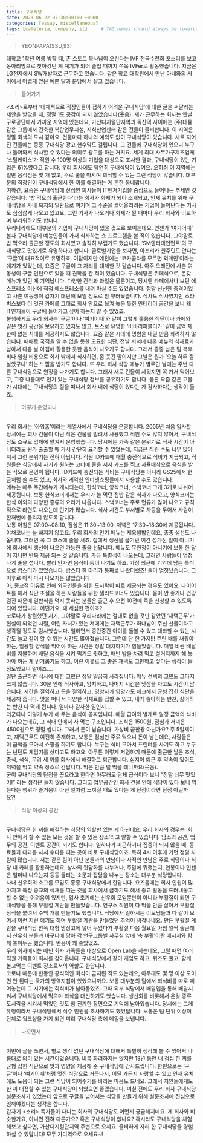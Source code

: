 ```yaml
---
title: 구내식당 
date: 2023-06-22 07:30:00:00 +0900
categories: [essay, miscellaneous]
tags: [cafeteria, company, it]     # TAG names should always be lowercase
--- 
```

> YEONPAPA(SSU,93)

대학교 1학년 여름 방학 때, 존 스토트 목사님이 오신다는 IVF 전국수련회 포스터를 보고 동아리방으로 찾아갔던 게 계기가 되어 졸업 때까지 쭈욱 IVFer로 활동했습니다. 지금은 LG전자에서 SW개발자로 근무하고 있습니다. 같은 학교 대학원에서 만난 아내와의 사이에서 어렵게 얻은 예쁜 딸과 분당에서 살고 있습니다. 

> 들어가기

<소리>로부터 ‘대체적으로 직장인들이 접하기 어려운 구내식당’에 대한 글을 써달라는 제안을 받았을 때, 정말 1도 공감이 되지 않았습니다(웃음). 제가 근무하는 회사는 옛날 구로공단에서 가까운 지역에 있는데요, 가산디지털단지역과 독산역 사이에는 (주)대륭 같은 그룹에서 건축한 복합업무시설, 지식산업센터 같은 건물이 즐비합니다. 이 지역은 정말 회색의 도시 같아요. 건물마다 하나의 예외도 없이 구내식당이 있습니다. 새로 지어진 건물에는 종종 구내식당 광고 현수막도 걸립니다. 그 건물에 구내식당이 있으니 누구나 들어와서 식사할 수 있다는 의미로 광고를 하는 거지요. 세계 최대 사무가구제조업체 ‘스틸케이스’가 직원 수 100명 이상의 기업을 대상으로 조사한 결과, 구내식당이 있는 기업은 61%였다고 합니다. 우리 회사에도 당연히 구내식당이 있어요. 오히려 이 지역에는 일반 음식점은 몇 개 없고, 주로 술을 마시며 회식할 수 있는 그런 식당이 많습니다. 대부분의 직장인이 구내식당에서 한 끼를 해결하는 게 흔한 동네랍니다. 
<br> 여하간, 요즘은 구내식당에 진심인 회사들이 IT벤처기업을 중심으로 늘어나는 추세인 것 같습니다. ‘밥 먹으러 출근한다’라는 회사가 화제가 되어 소개되고, 인재 유치를 위해 구내식당을 사내 복지의 일환으로 여기며 그 수준을 끌어올리려는 기업이 늘어난다는 기사도 심심찮게 나오고 있고요, 그런 기사가 나오거나 화제가 될 때마다 우리 회사와 비교하며 부러워하기도 합니다. <br> 우리나라에도 대부분의 기업에 구내식당이 있을 것으로 보이는데요. 언젠가 ‘여기어때’ 본사 구내식당에 예능인들이 가서 식사하는 쇼 프로그램을 본 적이 있습니다. 그야말로 밥 먹으러 출근할 정도의 회사였고 솔직히 부럽기도 했습니다. ‘SM엔터테인먼트’의 구내식당도 맛있기로 유명하다고 합니다. 글로벌기업을 보자면, 아프리카 원주민도 안다는 ‘구글’이 대표적이로 유명하죠. 여담이지만 예전에는 ‘코카콜라를 모르면 외계인’이라는 얘기가 있었는데, 요즘은 구글이 그 자리를 대체한 것 같습니다. 아주 오래전에 사촌 여동생이 구글 인턴으로 있을 때 견학을 간 적이 있습니다. 구내식당은 뷔페식으로, 온갖 메뉴가 있던 게 기억납니다. 다양한 간식과 과일은 물론이고, 당시엔 카페에서나 보던 에스프레소 머신에 직접 에스프레소를 내려 마실 수도 있었습니다. 정말 신선한 충격이었고 사촌 여동생이 갑자기 대단해 보일 정도로 참 부러웠습니다. 식사도 식사였지만 스타벅스보다 더 멋진 카페를 그대로 회사 안으로 옮겨 놓은 듯한 인테리어 공간을 보니 왜 IT인재들이 구글에 들어가고 싶어 하는지 알 수 있었죠.<br> 불행하게도 우리 회사는 ‘구글’이나 ‘여기어때’와 같이 그렇게 훌륭한 식단이나 카페와 같은 멋진 공간을 보유하고 있지도 않고, 토스로 유명한 ‘비바리퍼블리카’ 같이 금액 제한이 없는 식대를 제공하지도 않습니다. 요즘 같은 시대에 명함을 내밀 만큼 화려하지 않습니다. 때때로 국적을 알 수 없을 듯한 오묘한 식단, 전날 저녁에 나온 메뉴의 식재료가 남아서 다음 날 아침에 활용한 듯한 음식이 나오기도 합니다. 그래서 종종 남은 팀 복후비나 임원 비용으로 회사 밖에서 식사하면, 좀 웃긴 말이지만 그날은 뭔가 ‘오늘 하루 잘 살았구나’ 하는 느낌을 받기도 합니다. 또 우리 회사 식당 메뉴가 별로인 날에는 주변 다른 구내식당으로 원정을 나가기도 합니다. 그래서 새로 건물이 세워지면 꼭 가서 먹어보고, 그중 나름대로 인기 있는 구내식당 정보를 공유하기도 합니다. 물론 요즘 같은 고물가 시대에는 구내식당의 질을 떠나서 회사 내에 식당이 있다는 게 감사하다는 생각이 들죠. <br>
<!-- <figure style="margin-left: auto; margin-right: auto; display: block;">
    <img src="/assets/img/company.jpg"> <figcaption>LG전자 가산R&D Campus전경</figcaption>
    <img src="/assets/img/othercompany.jpg"><figcaption>부근 복합업무시설</figcaption>
    <img src="/assets/img/cafeteria1.png" ><figcaption>여기어때 구내식당의 한 식단사진, 사진출처=여기어때</figcaption>
</figure> -->


> 어떻게 운영되나

<br>
 우리 회사는 ‘아워홈’이라는 계열사에서 구내식당을 운영합니다. 2005년 처음 입사할 당시에는 회사 건물이 아닌 작은 건물을 빌려서 사용했고 직원 수도 많지 않아서, 구내식당도 소규모 업체에 맡겨서 운영했습니다. 당시에는 가족 같은
분위기로 식사 시간이 아니더라도 뭔가 출출할 때 가서 간단히 요기할 수 있었는데, 지금은 직원 수도 너무 많아져서 그런 분위기는 전혀 아닙니다. 직원 ID카드에 매월 충전식으로 식비가 지급되고, 직원들은 식당에서 자기가 원하는 코너에 줄을 서서 카드를 찍고 자율배식으로 음식을 받는 식으로 운영이 됩니다. ID카드에 충전되는 식비는 구내식당뿐 아니라 GS25에서 현금처럼 쓸 수도 있고, 회사와 계약한 인터넷쇼핑몰에서 사용할 수도 있습니다.  
<br>
 메뉴는 매주 주간메뉴가 게시되는데, 한식코너, 양식코너, 스낵코너 크게 3개로 나뉘어 제공됩니다. 보통 한식코너에서는 우리가 늘 먹던 집밥 같은 식사가 나오고, 양식코너는 한식 이외의 다양한 종류의 요리가 나옵니다. 스낵코너는 
주로 면류가 많이 나오고 규칙적으로 라면도 나오는데 인기가 많습니다. 식사 시간도 부서별로 차등을 두어서 사람이 한꺼번에 몰리지 않도록 합니다.  
<br>
 보통 아침은 07:00~08:10, 점심은 11:30~13:00, 저녁은 17:30~18:30에 제공됩니다. 야채코너는 늘 빠지지 않고요. 우리 회사의 인기 메뉴는 제육쌈밥인데요, 종종 생선도 나옵니다. 그러면 꼭 그 코스에 줄을 서죠. 집에서 생선을 
굽기란 여간 성가신 일이 아니기에 회사에서 생선이 나오면 가능한 줄을 선답니다. 메뉴도 무한정이 아니기에 보통 한 달이 지나면 반복 제공 되는 것 같습니다. 가끔 특별식이 나오는데, 그러면 사람들이 엄청나게 줄을 섭니다. 
빨리 안가면 음식이 동이 나기도 하죠. 가장 최근에 기억에 남는 특식으로 랍스터가 있었습니다. 랍스터 한 마리가 통째로 나왔더랬죠! 줄이 엄청났습니다. 그 이후로 아직 다시 나오지는 않았습니다.  
<br>
 아, 종교적 이유로 인해 외국인들을 위한 도시락이 따로 제공되는 경우도 있어요, 다이어트를 해서 식단 조절을 하는 사람들을 위한 샐러드코너도 있습니다. 몸이 안 좋거나 건강검진 때문에 일반식을 먹지 못하는 분들은 출근 후 오전
10전에 죽을 신청할 수 있도록 되어 있답니다. 어떤가요, 꽤 세심한 편이죠?  
<br>
 코로나가 창궐했던 시기, 그야말로 우리나라에는 절대로 없을 것만 같았던 ‘재택근무’가 현실이 되었던 시절, 어린 자녀가 있는 저에게는 재택근무가 하나님이 주신 선물이라고 생각될 정도로 감사했습니다. 일하면서 중간중간 아이를 
돌볼 수 있고 대화할 수 있는 시간도 늘고 같이 할 수 있는 시간도 많아졌습니다. 그런데 단 한 가지!!! 주린 배를 채워야 하는, 일용할 양식을 먹어야 하는 시간은 정말 대처하기가 힘들었습니다. 매일 비싼 배달비를 지불하며 배달 음식을 시켜 먹기도 뭣하고, 매번 밥을 차려 먹고 설거지까지 해 놓아야 하는 게 번거롭기도 하고, 이런 이유로 그 좋은 재택도 그만하고 싶다는 생각이 들 정도였으니 말이죠…. 
<br>
 일단 출근하면 식사에 대한 고민은 정말 말끔히 사라집니다. 메뉴 선택의 고민도 그다지 크지 않습니다. 30분 안에 식사하고, 양치하고, 나머지 시간은 낮잠을 자고도 시간이 남습니다. 시간을 절약하고 돈을 절약하고, 
영양사가 영양가도 체크해서 균형 잡힌 식단을 제공해 줍니다. 맛을 떠나서 다양한 식재료를 접할 수 있고, 내가 좋아하는 반찬, 싫어하는 반찬 다 먹게 됩니다. 얼마나 감사한 일인지….  
<br>
 더군다나 이렇게 누가 해 주는 음식이 공짜입니다. 매월 급여와 별개로 일정 금액의 식비가 나오는데요, 그 식대 안에서 사 먹는 구조입니다. 조식은 1500원, 점심과 저녁은 4500원으로 정말 쌉니다. 그래서 돈이 남습니다. 
가성비 끝판왕 아닌가요? 주 5일제이고, 재택근무도 여전히 존재하고, 보통은 점심만 주로 먹으니 돈이 남는데요, 사람들은 이 금액을 모아서 쇼핑을 하기도 합니다. 누구는 식비 모아서 프린터를 사기도 하고 누구는 닌텐도 게임기를 샀다고도 하고요. 아무튼 이렇게 저렴하기 때문에 출근한 날은 조식, 중식, 석식, 무려 세 끼를 회사에서 해결하고 퇴근합니다. 심지어 퇴근 후 약속이 있어도 저녁을 먹고 약속 장소로 간답니다. 먹은 만큼 덜 먹을 테니까요(웃음). 
<br>
 굳이 구내식당의 단점을 꼽으라고 한다면 아무래도 단체 급식이다 보니 “정말 너무 맛있어!” 라는 생각은 들지 않습니다. 그리고 업무공간인 회사 건물 안에 식당이 있다 보니 먹는다는 행위가 즐거움이 아닌 일처럼 느껴질 때도 
있다는 게 단점이라면 단점 아닐까요?! <br>

 <!-- <figure style="margin-left: auto; margin-right: auto; display: block;">
    <img src="/assets/img/foodmenu.jpeg" >
    <figcaption>주간메뉴</figcaption>
    <img src="/assets/img/lgfood2.jpg" >
    <figcaption>식단</figcaption>
</figure> -->


> 식당 이상의 공간

<br>
구내식당은 한 끼를 해결하는 식당의 역할만 있는 게 아닌데요. 우리 회사의 경우는 ‘회사 안에서 할 수 있는 모든 것을 할 수 있는 장소’라고 말할 수 있습니다. 담소의 공간, 업무의 공간, 이벤트 공간이 되기도 합니다. 일하다가 피곤하거나 집중이 되지 않을 때, 동료들과 다과를 사서 수다를 떠는 곳이 바로 구내식당이죠. 특히 4시 이후에 가면 정말 사람이 많습니다. 저는 같은 팀이 아닌 분들과의 만남이나 사적인 만남은 주로 식당이나 식당 내 카페를 활용하는데요, 상사의 뒷담화를 나누거나, 주말에 뭐했는지, 연봉이나 인센은 얼마나 나오는지 등등 들리는 소문과 잡담을 나누는 장소는 대부분 식당입니다. 
<br>
 사내 신우회의 소그룹 모임도 종종 구내식당에서 한답니다. 요즈음에는 회사 인원이 많아지고 특정 종교의 색채를 띠는 것을 회사에서 금하기도 해서 종교 활동을 드러내놓고 할 수 없는 어려움이 있지만, 입사 초기에는 신우회 
모임뿐만이 아니라 부활절이 되면 구내식당을 통해 부활절 계란을 만들었습니다. 연구소 직원이 다 먹을 만큼 삶아서 부활절 장식을 붙여서 수백 개를 만들기도 했습니다. 식당에서 일하시는 이모님들과 다 같이 모여서 이런 저런 얘기도 하며 부활절 계란을 만들었던 추억이 생각나네요. 만든 부활절 계란을 구내식당 안쪽 대형 냉장고에 넣어 두었다가 부활절 다음 월요일 아침 일찍 출근해서 신우회 분들과 바구니에 담아 각 연구그룹별 사무실 앞에 ‘축 부활’이란 메시지와 함께 놓아두곤 했습니다. 반응이 꽤 좋았었죠. 
<br>
 우리 회사에서는 매년 회사 가족들을 대상으로 Open Lab을 하는데요, 그럴 때면 여러 직원 가족들이 회사를 찾아옵니다. 구내식당에서 같이 게임도 하고, 퀴즈도 풀고, 함께 놀고먹는 이벤트 장소로서의 역할도 한답니다. 
<br>
 코로나 때문에 한동안 공식적인 회식이 금지된 적도 있는데요, 아무래도 몇 명 이상 모이면 안 된다는 국가의 방역지침이 있었으니까요. 보통 대부분의 팀에서 회식비를 따로 떼어놓는데 그 시기에는 회식비가 남아돌았죠. 
그때 외부 식당에서 배달앱을 통해 배달시켜서 구내식당에서 먹으며 회식을 대신하기도 했습니다. 생선회를 비롯해서 온갖 종류 도시락을 시켜서 먹었던 것도 참 진기한 장면으로 기억에 남아있습니다. 당시에는 그게 유행이라서 구내식당에서 식수 인원을 조사하기도 했었답니다. 보통은 팀 단위 이상이 단체로 워크샵을 가게 되면 미리 구내식당 측에 메일을 보냅니다. 
<br>

> 나오면서

<br>
이번에 글을 쓰면서, 별로 생각 없던 구내식당에 대해서 특별히 생각해 볼 수 있어서 나름대로 의미 있는 시간이었습니다. 비록 화려하지는 않지만 18년 동안 내 점심 한 끼를 균형 잡힌 식단으로 맛과 영양을 제공해 준 구내식당에 감사드립니다. 한편으로는 ‘구글’이나 ‘여기어때’처럼 멋진 식당으로 거듭나서, 어딜 가든지 자랑할 수 있고 인재 유치에도 도움이 되는 그런 식당이 되어주기를 바라는 마음도 드네요. 그래서 지인들에게도 한 끼 대접할 수 있는 구내식당이 되었으면 좋겠습니다. 며칠 전에도 우리 회사 구내식당 설문조사가 있었는데 앞으로 구글을 넘어서는 식당을 만들기 위해 설문조사에 진심으로 임해야겠다는 생각을 합니다. 
<br>
 갑자기 <소리> 독자들이 다니는 회사의 구내식당도 어떤지 궁금해지네요. 제 회사와 비슷한가요, 아니면 전혀 다른가요? 혹은 구내식당이 없나요? 혹시라도 구내식당을 체험해보고 싶다면, 가산디지털단지역 주변으로 오세요. 
즐비하게 자리 한 구내식당을 경험하실 수 있답니다! 모두 가디역으로 오세요~!  